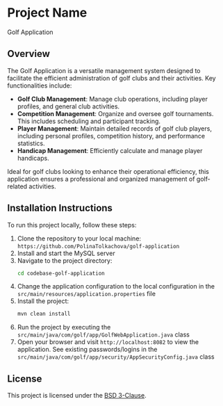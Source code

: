 # Project Name
Golf Application

## Overview

The Golf Application is a versatile management system designed to facilitate the efficient administration of golf clubs and their activities. Key functionalities include:

- **Golf Club Management**: Manage club operations, including player profiles, and general club activities.
- **Competition Management**: Organize and oversee golf tournaments. This includes scheduling and participant tracking.
- **Player Management**: Maintain detailed records of golf club players, including personal profiles, competition history, and performance statistics.
- **Handicap Management**: Efficiently calculate and manage player handicaps.

Ideal for golf clubs looking to enhance their operational efficiency, this application ensures a professional and organized management of golf-related activities.

## Installation Instructions

To run this project locally, follow these steps:

1. Clone the repository to your local machine: `https://github.com/PolinaTolkachova/golf-application`
2. Install and start the MySQL server
3. Navigate to the project directory:
   ```bash
   cd codebase-golf-application
   ```
4. Change the application configuration to the local configuration in the `src/main/resources/application.properties` file
5. Install the project:
   ```bash
   mvn clean install
   ```
6. Run the project by executing the `src/main/java/com/golf/app/GolfWebApplication.java` class
7. Open your browser and visit `http://localhost:8082` to view the application. See existing passwords/logins in the `src/main/java/com/golf/app/security/AppSecurityConfig.java` class

## License

This project is licensed under the [BSD 3-Clause](LICENSE).